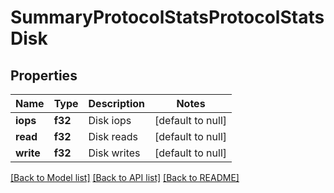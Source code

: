 # SummaryProtocolStatsProtocolStatsDisk

## Properties
Name | Type | Description | Notes
------------ | ------------- | ------------- | -------------
**iops** | **f32** | Disk iops | [default to null]
**read** | **f32** | Disk reads | [default to null]
**write** | **f32** | Disk writes | [default to null]

[[Back to Model list]](../README.md#documentation-for-models) [[Back to API list]](../README.md#documentation-for-api-endpoints) [[Back to README]](../README.md)



